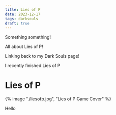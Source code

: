 ```yaml
---
title: Lies of P
date: 2023-12-17
tags: darksouls
draft: true
---
```


Something something!

All about Lies of P!

Linking back to my Dark Souls page!

I recently finished Lies of P
# Lies of P

{% image "./liesofp.jpg", "Lies of P Game Cover" %}

Hello
